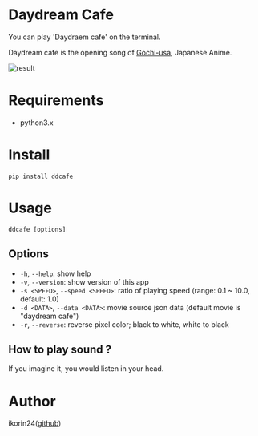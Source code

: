 # Daydream Cafe

You can play 'Daydraem cafe' on the terminal.

Daydream cafe is the opening song of [Gochi-usa](http://www.gochiusa.com/), Japanese Anime.

![result](https://github.com/ikorin24/ddcafe/blob/media/cap.gif)

# Requirements

- python3.x

# Install

```
pip install ddcafe
```

# Usage

```
ddcafe [options]
```

## Options

- `-h`, `--help`: show help
- `-v`, `--version`: show version of this app
- `-s <SPEED>`, `--speed <SPEED>`: ratio of playing speed (range: 0.1 ~ 10.0, default: 1.0)
- `-d <DATA>`, `--data <DATA>`: movie source json data (default movie is "daydream cafe")
- `-r`, `--reverse`: reverse pixel color; black to white, white to black

## How to play sound ?

If you imagine it, you would listen in your head.

# Author

ikorin24([github](https://github.com/ikorin24))
